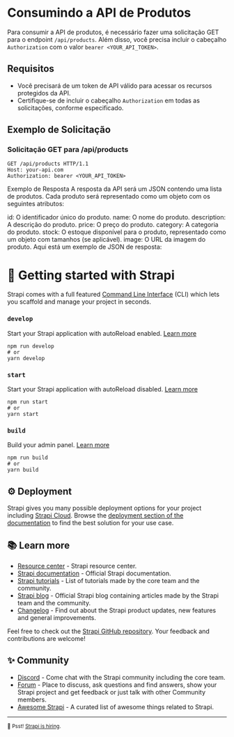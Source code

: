 
# Consumindo a API de Produtos

Para consumir a API de produtos, é necessário fazer uma solicitação GET para o endpoint `/api/products`. Além disso, você precisa incluir o cabeçalho `Authorization` com o valor `bearer <YOUR_API_TOKEN>`.

## Requisitos

- Você precisará de um token de API válido para acessar os recursos protegidos da API.
- Certifique-se de incluir o cabeçalho `Authorization` em todas as solicitações, conforme especificado.

## Exemplo de Solicitação

### Solicitação GET para /api/products

```http
GET /api/products HTTP/1.1
Host: your-api.com
Authorization: bearer <YOUR_API_TOKEN>
```

Exemplo de Resposta
A resposta da API será um JSON contendo uma lista de produtos. Cada produto será representado como um objeto com os seguintes atributos:

id: O identificador único do produto.
name: O nome do produto.
description: A descrição do produto.
price: O preço do produto.
category: A categoria do produto.
stock: O estoque disponível para o produto, representado como um objeto com tamanhos (se aplicável).
image: O URL da imagem do produto.
Aqui está um exemplo de JSON de resposta:


























# 🚀 Getting started with Strapi

Strapi comes with a full featured [Command Line Interface](https://docs.strapi.io/dev-docs/cli) (CLI) which lets you scaffold and manage your project in seconds.

### `develop`

Start your Strapi application with autoReload enabled. [Learn more](https://docs.strapi.io/dev-docs/cli#strapi-develop)

```
npm run develop
# or
yarn develop
```

### `start`

Start your Strapi application with autoReload disabled. [Learn more](https://docs.strapi.io/dev-docs/cli#strapi-start)

```
npm run start
# or
yarn start
```

### `build`

Build your admin panel. [Learn more](https://docs.strapi.io/dev-docs/cli#strapi-build)

```
npm run build
# or
yarn build
```

## ⚙️ Deployment

Strapi gives you many possible deployment options for your project including [Strapi Cloud](https://cloud.strapi.io). Browse the [deployment section of the documentation](https://docs.strapi.io/dev-docs/deployment) to find the best solution for your use case.

## 📚 Learn more

- [Resource center](https://strapi.io/resource-center) - Strapi resource center.
- [Strapi documentation](https://docs.strapi.io) - Official Strapi documentation.
- [Strapi tutorials](https://strapi.io/tutorials) - List of tutorials made by the core team and the community.
- [Strapi blog](https://strapi.io/blog) - Official Strapi blog containing articles made by the Strapi team and the community.
- [Changelog](https://strapi.io/changelog) - Find out about the Strapi product updates, new features and general improvements.

Feel free to check out the [Strapi GitHub repository](https://github.com/strapi/strapi). Your feedback and contributions are welcome!

## ✨ Community

- [Discord](https://discord.strapi.io) - Come chat with the Strapi community including the core team.
- [Forum](https://forum.strapi.io/) - Place to discuss, ask questions and find answers, show your Strapi project and get feedback or just talk with other Community members.
- [Awesome Strapi](https://github.com/strapi/awesome-strapi) - A curated list of awesome things related to Strapi.

---

<sub>🤫 Psst! [Strapi is hiring](https://strapi.io/careers).</sub>
